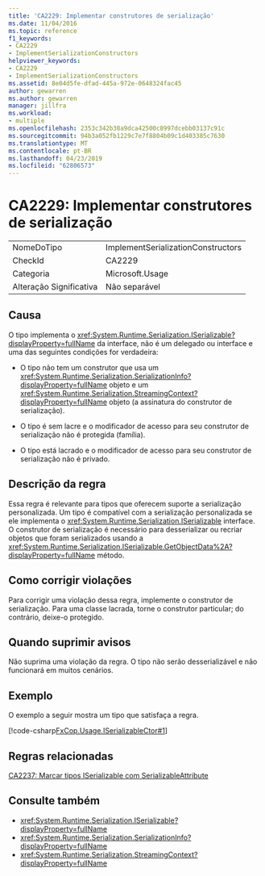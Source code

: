 ```yaml
---
title: 'CA2229: Implementar construtores de serialização'
ms.date: 11/04/2016
ms.topic: reference
f1_keywords:
- CA2229
- ImplementSerializationConstructors
helpviewer_keywords:
- CA2229
- ImplementSerializationConstructors
ms.assetid: 8e04d5fe-dfad-445a-972e-0648324fac45
author: gewarren
ms.author: gewarren
manager: jillfra
ms.workload:
- multiple
ms.openlocfilehash: 2353c342b38a9dca42500c8997dcebb03137c91c
ms.sourcegitcommit: 94b3a052fb1229c7e7f8804b09c1d403385c7630
ms.translationtype: MT
ms.contentlocale: pt-BR
ms.lasthandoff: 04/23/2019
ms.locfileid: "62806573"
---
```

# <a name="ca2229-implement-serialization-constructors"></a>CA2229: Implementar construtores de serialização

|||
|-|-|
|NomeDoTipo|ImplementSerializationConstructors|
|CheckId|CA2229|
|Categoria|Microsoft.Usage|
|Alteração Significativa|Não separável|

## <a name="cause"></a>Causa
 O tipo implementa o <xref:System.Runtime.Serialization.ISerializable?displayProperty=fullName> da interface, não é um delegado ou interface e uma das seguintes condições for verdadeira:

- O tipo não tem um construtor que usa um <xref:System.Runtime.Serialization.SerializationInfo?displayProperty=fullName> objeto e um <xref:System.Runtime.Serialization.StreamingContext?displayProperty=fullName> objeto (a assinatura do construtor de serialização).

- O tipo é sem lacre e o modificador de acesso para seu construtor de serialização não é protegida (família).

- O tipo está lacrado e o modificador de acesso para seu construtor de serialização não é privado.

## <a name="rule-description"></a>Descrição da regra
 Essa regra é relevante para tipos que oferecem suporte a serialização personalizada. Um tipo é compatível com a serialização personalizada se ele implementa o <xref:System.Runtime.Serialization.ISerializable> interface. O construtor de serialização é necessário para desserializar ou recriar objetos que foram serializados usando a <xref:System.Runtime.Serialization.ISerializable.GetObjectData%2A?displayProperty=fullName> método.

## <a name="how-to-fix-violations"></a>Como corrigir violações
 Para corrigir uma violação dessa regra, implemente o construtor de serialização. Para uma classe lacrada, torne o construtor particular; do contrário, deixe-o protegido.

## <a name="when-to-suppress-warnings"></a>Quando suprimir avisos
 Não suprima uma violação da regra. O tipo não serão desserializável e não funcionará em muitos cenários.

## <a name="example"></a>Exemplo
 O exemplo a seguir mostra um tipo que satisfaça a regra.

 [!code-csharp[FxCop.Usage.ISerializableCtor#1](../code-quality/codesnippet/CSharp/ca2229-implement-serialization-constructors_1.cs)]

## <a name="related-rules"></a>Regras relacionadas
 [CA2237: Marcar tipos ISerializable com SerializableAttribute](../code-quality/ca2237-mark-iserializable-types-with-serializableattribute.md)

## <a name="see-also"></a>Consulte também

- <xref:System.Runtime.Serialization.ISerializable?displayProperty=fullName>
- <xref:System.Runtime.Serialization.SerializationInfo?displayProperty=fullName>
- <xref:System.Runtime.Serialization.StreamingContext?displayProperty=fullName>